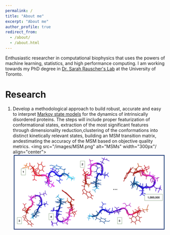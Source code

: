 ```yaml
---
permalink: /
title: "About me"
excerpt: "About me"
author_profile: true
redirect_from: 
  - /about/
  - /about.html
---
```


Enthusiastic researcher in computational biophysics that uses the powers of machine learning, statistics, and high performance computing. I am working towards my PhD degree in [Dr. Sarah Rauscher's Lab](https://www.utm.utoronto.ca/cps/faculty-staff/rauscher-sarah) at the University of Toronto.

Research
======
1. Develop a methodological approach to build robust, accurate and easy to interpret [Markov state models](https://pubs.acs.org/doi/10.1021/jacs.7b12191) for the dynamics of intrinsically disordered proteins.  The steps will include proper featurization of conformational states, extraction of the most significant features through dimensionality reduction,clustering  of  the  conformations  into  distinct  kinetically  relevant  states,  building  an  MSM  transition  matrix,  andestimating the accuracy of the MSM based on objective quality metrics.
<img src="/images/MSM.png" alt="MSMs" width="300px"/ align="center">
![MSMs](/images/MSM.png)
